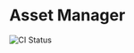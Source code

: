 # Asset Manager

![CI Status](https://github.com/eswan18/asset_manager/workflows/Continuous%20Integration/badge.svg)

